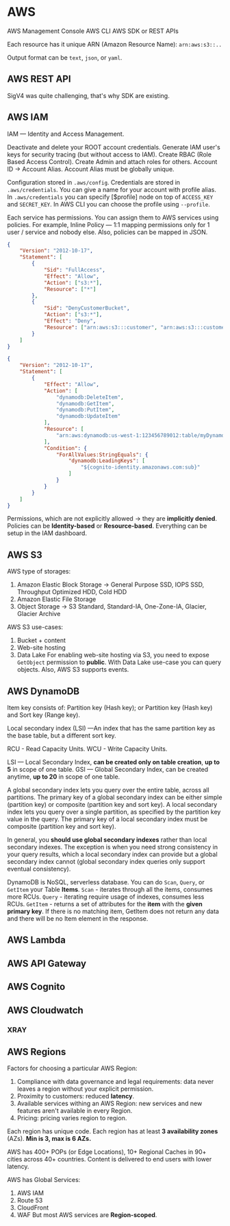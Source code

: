 # AWS
AWS Management Console
AWS CLI
AWS SDK or REST APIs

Each resource has it unique ARN (Amazon Resource Name):
`arn:aws:s3::..`

Output format can be `text`, `json`, or `yaml`.

## AWS REST API
SigV4 was quite challenging, that's why SDK are existing.

## AWS IAM
IAM — Identity and Access Management.

Deactivate and delete your ROOT account credentials.
Generate IAM user's keys for security tracing (but without access to IAM).
Create RBAC (Role Based Access Control).
Create Admin and attach roles for others.
Account ID -> Account Alias.
Account Alias must be globally unique.

Configuration stored in `.aws/config`.
Credentials are stored in `.aws/credentials`.
You can give a name for your account with profile alias.
In `.aws/credentials` you can specify [$profile] node on top of `ACCESS_KEY` and `SECRET_KEY`.
In AWS CLI you can choose the profile using `--profile`.

Each service has permissions.
You can assign them to AWS services using policies.
For example, Inline Policy —
1:1 mapping permissions only for 1 user / service and nobody else.
Also, policies can be mapped in JSON.

```json
{
    "Version": "2012-10-17",
    "Statement": [
        {
            "Sid": "FullAccess",
            "Effect": "Allow",
            "Action": ["s3:*"],
            "Resource": ["*"]
        },
        {
            "Sid": "DenyCustomerBucket",
            "Action": ["s3:*"],
            "Effect": "Deny",
            "Resource": ["arn:aws:s3:::customer", "arn:aws:s3:::customer/*" ]
        }
    ]
}
```

```json
{
    "Version": "2012-10-17",
    "Statement": [
        {
            "Effect": "Allow",
            "Action": [
                "dynamodb:DeleteItem",
                "dynamodb:GetItem",
                "dynamodb:PutItem",
                "dynamodb:UpdateItem"
            ],
            "Resource": [
                "arn:aws:dynamodb:us-west-1:123456789012:table/myDynamoTable"
            ],
            "Condition": {
                "ForAllValues:StringEquals": {
                    "dynamodb:LeadingKeys": [
                        "${cognito-identity.amazonaws.com:sub}"
                    ]
                }
            }
        }
    ]
}
```

Permissions, which are not explicitly allowed -> they are **implicitly denied**.
Policies can be **Identity-based** or **Resource-based**.
Everything can be setup in the IAM dashboard.

## AWS S3

AWS type of storages:
1. Amazon Elastic Block Storage -> General Purpose SSD, IOPS SSD, Throughput Optimized HDD, Cold HDD
2. Amazon Elastic File Storage
3. Object Storage -> S3 Standard, Standard-IA, One-Zone-IA, Glacier, Glacier Archive

AWS S3 use-cases:
1. Bucket + content
2. Web-site hosting
3. Data Lake
For enabling web-site hosting via S3, you need to expose `GetObject` permission to **public**.
With Data Lake use-case you can query objects.
Also, AWS S3 supports events.

## AWS DynamoDB

Item key consists of:
Partition key (Hash key);
or
Partition key (Hash key) and Sort key (Range key).

Local secondary index (LSI) —An index that has the same partition key as the base table, but a different sort key.

RCU - Read Capacity Units.
WCU - Write Capacity Units.

LSI — Local Secondary Index, **can be created only on table creation**, **up to 5** in scope of one table.
GSI — Global Secondary Index, can be created anytime, **up to 20** in scope of one table.

A global secondary index lets you query over the entire table, across all partitions.
The primary key of a global secondary index can be either simple (partition key) or composite (partition key and sort key).
A local secondary index lets you query over a single partition, as specified by the partition key value in the query.
The primary key of a local secondary index must be composite (partition key and sort key).

In general, you **should use global secondary indexes** rather than local secondary indexes.
The exception is when you need strong consistency in your query results,
which a local secondary index can provide but a global secondary index cannot
(global secondary index queries only support eventual consistency).

DynamoDB is NoSQL, serverless database.
You can do `Scan`, `Query`, or `GetItem` your Table **Items**.
`Scan` - iterates through all the items, consumes more RCUs.
`Query` - iterating require usage of indexes, consumes less RCUs.
`GetItem` - returns a set of attributes for the **item** with the **given primary key**.
If there is no matching item,
GetItem does not return any data and there will be no Item element in the response.

## AWS Lambda

## AWS API Gateway

## AWS Cognito

## AWS Cloudwatch

### XRAY

## AWS Regions

Factors for choosing a particular AWS Region:
1. Compliance with data governance and legal requirements: data never leaves a region without your explicit permission.
2. Proximity to customers: reduced **latency**.
3. Available services withing an AWS Region: new services and new features aren't available in every Region.
4. Pricing: pricing varies region to region.

Each region has unique code.
Each region has at least **3 availability zones** (AZs).
**Min is 3, max is 6 AZs.**

AWS has 400+ POPs (or Edge Locations), 10+ Regional Caches in 90+ cities across 40+ countries.
Content is delivered to end users with lower latency.

AWS has Global Services:
1. AWS IAM
2. Route 53
3. CloudFront
4. WAF
But most AWS services are **Region-scoped**.